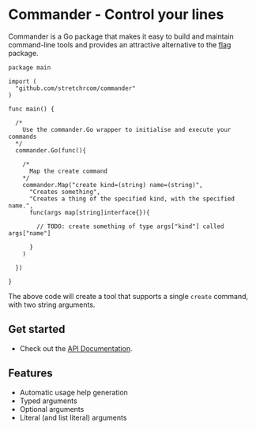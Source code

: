 Commander - Control your lines
=========

Commander is a Go package that makes it easy to build and maintain command-line tools and provides
an attractive alternative to the [flag](http://golang.org/pkg/flag/) package.

    package main

    import (
      "github.com/stretchrcom/commander"
    )

    func main() {

      /*
        Use the commander.Go wrapper to initialise and execute your commands
      */
      commander.Go(func(){

        /*
          Map the create command
        */
        commander.Map("create kind=(string) name=(string)", 
          "Creates something",
          "Creates a thing of the specified kind, with the specified name.",
          func(args map[string]interface{}){
      
            // TODO: create something of type args["kind"] called args["name"]
      
          }
        )

      })

    }

The above code will create a tool that supports a single `create` command, with two string arguments.

## Get started

  * Check out the [API Documentation](http://godoc.org/github.com/stretchrcom/commander).

## Features

  * Automatic usage help generation
  * Typed arguments
  * Optional arguments
  * Literal (and list literal) arguments